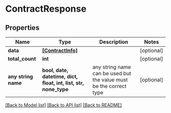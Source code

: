 # ContractResponse


## Properties
Name | Type | Description | Notes
------------ | ------------- | ------------- | -------------
**data** | [**[ContractInfo]**](ContractInfo.md) |  | [optional] 
**total_count** | **int** |  | [optional] 
**any string name** | **bool, date, datetime, dict, float, int, list, str, none_type** | any string name can be used but the value must be the correct type | [optional]

[[Back to Model list]](../README.md#documentation-for-models) [[Back to API list]](../README.md#documentation-for-api-endpoints) [[Back to README]](../README.md)


